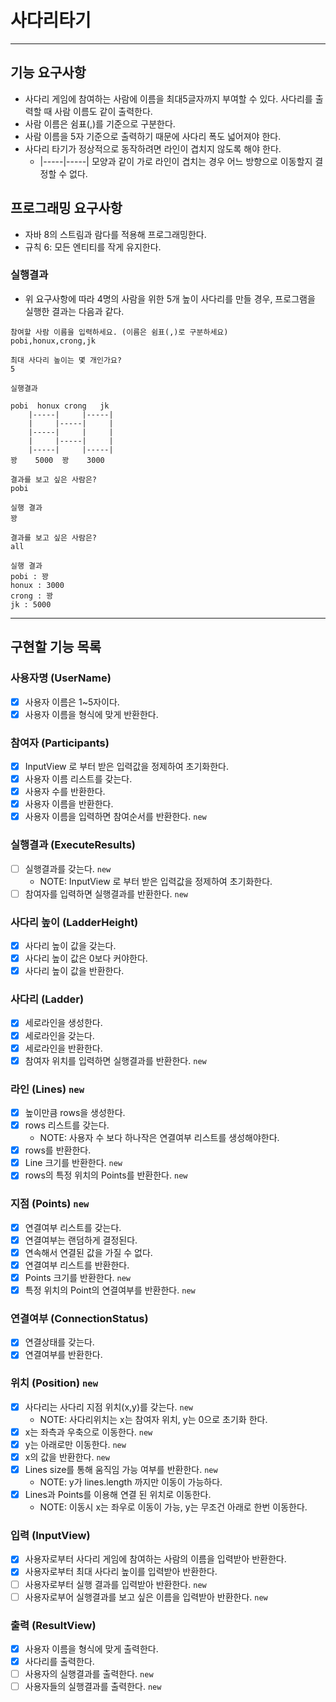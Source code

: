 # 사다리타기

---


## 기능 요구사항
- 사다리 게임에 참여하는 사람에 이름을 최대5글자까지 부여할 수 있다. 사다리를 출력할 때 사람 이름도 같이 출력한다.
- 사람 이름은 쉼표(,)를 기준으로 구분한다.
- 사람 이름을 5자 기준으로 출력하기 때문에 사다리 폭도 넓어져야 한다.
- 사다리 타기가 정상적으로 동작하려면 라인이 겹치지 않도록 해야 한다.
  - |-----|-----| 모양과 같이 가로 라인이 겹치는 경우 어느 방향으로 이동할지 결정할 수 없다.

## 프로그래밍 요구사항
- 자바 8의 스트림과 람다를 적용해 프로그래밍한다.
- 규칙 6: 모든 엔티티를 작게 유지한다.

### 실행결과
- 위 요구사항에 따라 4명의 사람을 위한 5개 높이 사다리를 만들 경우, 프로그램을 실행한 결과는 다음과 같다.
```text
참여할 사람 이름을 입력하세요. (이름은 쉼표(,)로 구분하세요)
pobi,honux,crong,jk

최대 사다리 높이는 몇 개인가요?
5

실행결과

pobi  honux crong   jk
    |-----|     |-----|
    |     |-----|     |
    |-----|     |     |
    |     |-----|     |
    |-----|     |-----|
꽝    5000  꽝    3000

결과를 보고 싶은 사람은?
pobi

실행 결과
꽝

결과를 보고 싶은 사람은?
all

실행 결과
pobi : 꽝
honux : 3000
crong : 꽝
jk : 5000
```

---


## 구현할 기능 목록
### 사용자명 (UserName)
- [x] 사용자 이름은 1~5자이다.
- [x] 사용자 이름을 형식에 맞게 반환한다.

### 참여자 (Participants)
- [x] InputView 로 부터 받은 입력값을 정제하여 초기화한다.
- [x] 사용자 이름 리스트를 갖는다.
- [x] 사용자 수를 반환한다.
- [x] 사용자 이름을 반환한다.
- [x] 사용자 이름을 입력하면 참여순서를 반환한다. `new`

### 실행결과 (ExecuteResults)
- [ ] 실행결과를 갖는다. `new`
  - NOTE: InputView 로 부터 받은 입력값을 정제하여 초기화한다.
- [ ] 참여자를 입력하면 실행결과를 반환한다. `new`

### 사다리 높이 (LadderHeight)
- [x] 사다리 높이 값을 갖는다.
- [x] 사다리 높이 값은 0보다 커야한다.
- [x] 사다리 높이 값을 반환한다.

### 사다리 (Ladder)
- [x] 세로라인을 생성한다.
- [x] 세로라인을 갖는다.
- [x] 세로라인을 반환한다.
- [x] 참여자 위치를 입력하면 실행결과를 반환한다. `new`

### 라인 (Lines) `new`
- [x] 높이만큼 rows을 생성한다.
- [x] rows 리스트를 갖는다.
  - NOTE: 사용자 수 보다 하나작은 연결여부 리스트를 생성해야한다.
- [x] rows를 반환한다.
- [x] Line 크기를 반환한다. `new`
- [x] rows의 특정 위치의 Points를 반환한다. `new`

### 지점 (Points) `new`
- [x] 연결여부 리스트를 갖는다.
- [x] 연결여부는 랜덤하게 결정된다.
- [x] 연속해서 연결된 값을 가질 수 없다.
- [x] 연결여부 리스트를 반환한다.
- [x] Points 크기를 반환한다. `new`
- [x] 특정 위치의 Point의 연결여부를 반환한다. `new` 

### 연결여부 (ConnectionStatus)
- [x] 연결상태를 갖는다.
- [x] 연결여부를 반환한다.

### 위치 (Position) `new`
- [x] 사다리는 사다리 지점 위치(x,y)를 갖는다. `new`
  - NOTE: 사다리위치는 x는 참여자 위치, y는 0으로 초기화 한다.
- [x] x는 좌측과 우축으로 이동한다. `new`
- [x] y는 아래로만 이동한다. `new`
- [x] x의 값을 반환한다. `new`
- [x] Lines size를 통해 움직임 가능 여부를 반환한다. `new`
  - NOTE: y가 lines.length 까지만 이동이 가능하다.
- [x] Lines과 Points를 이용해 연결 된 위치로 이동한다.
  - NOTE: 이동시 x는 좌우로 이동이 가능, y는 무조건 아래로 한번 이동한다.

### 입력 (InputView)
- [x] 사용자로부터 사다리 게임에 참여하는 사람의 이름을 입력받아 반환한다.
- [x] 사용자로부터 최대 사다리 높이를 입력받아 반환한다. 
- [ ] 사용자로부터 실행 결과를 입력받아 반환한다. `new`
- [ ] 사용자로부어 실행결과를 보고 싶은 이름을 입력받아 반환한다. `new`

### 출력 (ResultView)
- [x] 사용자 이름을 형식에 맞게 출력한다.
- [x] 사다리를 출력한다.
- [ ] 사용자의 실행결과를 출력한다. `new`
- [ ] 사용자들의 실행결과를 출력한다. `new`
